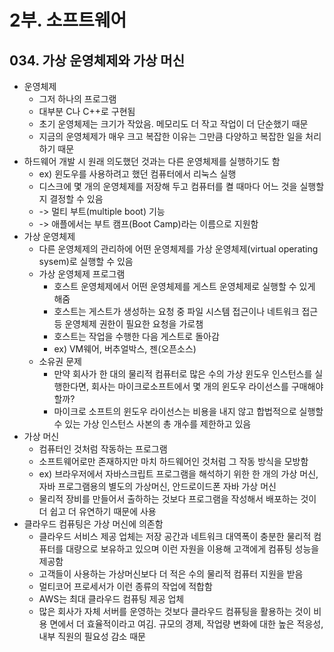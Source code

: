 # 2부. 소프트웨어

## 034. 가상 운영체제와 가상 머신

- 운영체제
  - 그저 하나의 프로그램
  - 대부분 C나 C++로 구현됨
  - 초기 운영체제는 크기가 작았음. 메모리도 더 작고 작업이 더 단순했기 때문
  - 지금의 운영체제가 매우 크고 복잡한 이유는 그만큼 다양하고 복잡한 일을 처리하기 때문
- 하드웨어 개발 시 원래 의도했던 것과는 다른 운영체제를 실행하기도 함
  - ex) 윈도우를 사용하려고 했던 컴퓨터에서 리눅스 실행
  - 디스크에 몇 개의 운영체제를 저장해 두고 컴퓨터를 켤 때마다 어느 것을 실행할지 결정할 수 있음
  - -> 멀티 부트(multiple boot) 기능
  - -> 애플에서는 부트 캠프(Boot Camp)라는 이름으로 지원함
- 가상 운영체제
  - 다른 운영체제의 관리하에 어떤 운영체제를 가상 운영체제(virtual operating sysem)로 실행할 수 있음
  - 가상 운영체제 프로그램
    - 호스트 운영체제에서 어떤 운영체제를 게스트 운영체제로 실행할 수 있게 해줌
    - 호스트는 게스트가 생성하는 요청 중 파일 시스템 접근이나 네트워크 접근 등 운영체제 권한이 필요한 요청을 가로챔
    - 호스트는 작업을 수행한 다음 게스트로 돌아감
    - ex) VM웨어, 버추얼박스, 젠(오픈소스)
  - 소유권 문제
    - 만약 회사가 한 대의 물리적 컴퓨터로 많은 수의 가상 윈도우 인스턴스를 실행한다면, 회사는 마이크로소프트에서 몇 개의 윈도우 라이선스를 구매해야 할까?
    - 마이크로 소프트의 윈도우 라이선스는 비용을 내지 않고 합법적으로 실행할 수 있는 가상 인스턴스 사본의 총 개수를 제한하고 있음
- 가상 머신
  - 컴퓨터인 것처럼 작동하는 프로그램
  - 소프트웨어로만 존재하지만 마치 하드웨어인 것처럼 그 작동 방식을 모방함
  - ex) 브라우저에서 자바스크립트 프로그램을 해석하기 위한 한 개의 가상 머신, 자바 프로그램용의 별도의 가상머신, 안드로이드폰 자바 가상 머신
  - 물리적 장비를 만들어서 출하하는 것보다 프로그램을 작성해서 배포하는 것이 더 쉽고 더 유연하기 때문에 사용
- 클라우드 컴퓨팅은 가상 머신에 의존함
  - 클라우드 서비스 제공 업체는 저장 공간과 네트워크 대역폭이 충분한 물리적 컴퓨터를 대량으로 보유하고 있으며 이런 자원을 이용해 고객에게 컴퓨팅 성능을 제공함
  - 고객들이 사용하는 가상머신보다 더 적은 수의 물리적 컴퓨터 지원을 받음
  - 멀티코어 프로세서가 이런 종류의 작업에 적합함
  - AWS는 최대 클라우드 컴퓨팅 제공 업체
  - 많은 회사가 자체 서버를 운영하는 것보다 클라우드 컴퓨팅을 활용하는 것이 비용 면에서 더 효율적이라고 여김. 규모의 경제, 작업량 변화에 대한 높은 적응성, 내부 직원의 필요성 감소 때문
